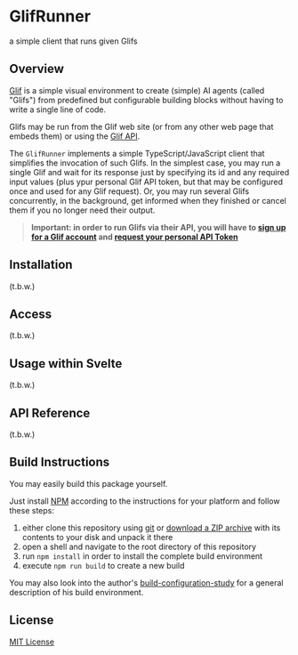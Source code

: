 # GlifRunner #

a simple client that runs given Glifs

## Overview ##

[Glif](https://glif.app/glifs) is a simple visual environment to create (simple) AI agents (called "Glifs") from predefined but configurable building blocks without having to write a single line of code.

Glifs may be run from the Glif web site (or from any other web page that embeds them) or using the [Glif API](https://docs.glif.app/api/getting-started#running-glifs-using-the-simple-api).

The `GlifRunner` implements a simple TypeScript/JavaScript client that simplifies the invocation of such Glifs. In the simplest case, you may run a single Glif and wait for its response just by specifying its id and any required input values (plus ypur personal Glif API token, but that may be configured once and used for any Glif request). Or, you may run several Glifs concurrently, in the background, get informed when they finished or cancel them if you no longer need their output.

> **Important: in order to run Glifs via their API, you will have to [sign up for a Glif account](https://glif.app/signin) and [request your personal API Token](https://glif.app/settings/api-tokens)**

## Installation ##

(t.b.w.)

## Access ##

(t.b.w.)

## Usage within Svelte ###

(t.b.w.)

## API Reference ##

(t.b.w.)

## Build Instructions ##

You may easily build this package yourself.

Just install [NPM](https://docs.npmjs.com/) according to the instructions for your platform and follow these steps:

1. either clone this repository using [git](https://git-scm.com/) or [download a ZIP archive](https://github.com/rozek/GlifRunner/archive/refs/heads/main.zip) with its contents to your disk and unpack it there 
2. open a shell and navigate to the root directory of this repository
3. run `npm install` in order to install the complete build environment
4. execute `npm run build` to create a new build

You may also look into the author's [build-configuration-study](https://github.com/rozek/build-configuration-study) for a general description of his build environment.

## License ##

[MIT License](LICENSE.md)
